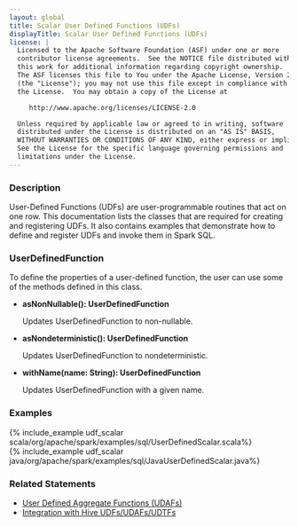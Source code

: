 ```yaml
---
layout: global
title: Scalar User Defined Functions (UDFs)
displayTitle: Scalar User Defined Functions (UDFs)
license: |
  Licensed to the Apache Software Foundation (ASF) under one or more
  contributor license agreements.  See the NOTICE file distributed with
  this work for additional information regarding copyright ownership.
  The ASF licenses this file to You under the Apache License, Version 2.0
  (the "License"); you may not use this file except in compliance with
  the License.  You may obtain a copy of the License at

     http://www.apache.org/licenses/LICENSE-2.0

  Unless required by applicable law or agreed to in writing, software
  distributed under the License is distributed on an "AS IS" BASIS,
  WITHOUT WARRANTIES OR CONDITIONS OF ANY KIND, either express or implied.
  See the License for the specific language governing permissions and
  limitations under the License.
---
```


### Description

User-Defined Functions (UDFs) are user-programmable routines that act on one row. This documentation lists the classes that are required for creating and registering UDFs. It also contains examples that demonstrate how to define and register UDFs and invoke them in Spark SQL.

### UserDefinedFunction

To define the properties of a user-defined function, the user can use some of the methods defined in this class.

* **asNonNullable(): UserDefinedFunction**

    Updates UserDefinedFunction to non-nullable.

* **asNondeterministic(): UserDefinedFunction**

    Updates UserDefinedFunction to nondeterministic.

* **withName(name: String): UserDefinedFunction**

    Updates UserDefinedFunction with a given name.

### Examples

<div class="codetabs">
<div data-lang="scala"  markdown="1">
{% include_example udf_scalar scala/org/apache/spark/examples/sql/UserDefinedScalar.scala%}
</div>
<div data-lang="java"  markdown="1">
  {% include_example udf_scalar java/org/apache/spark/examples/sql/JavaUserDefinedScalar.java%}
</div>
</div>

### Related Statements
* [User Defined Aggregate Functions (UDAFs)](sql-ref-functions-udf-aggregate.html)
* [Integration with Hive UDFs/UDAFs/UDTFs](sql-ref-functions-udf-hive.html)
